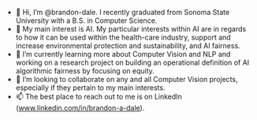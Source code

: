 - 👋 Hi, I’m @brandon-dale. I recently graduated from Sonoma State University with a B.S. in Computer Science.
- 👀 My main interest is AI. My particular interests within AI are in regards to how it can be used within the health-care industry, support and increase environmental protection and sustainability, and AI fairness.
- 🌱 I’m currently learning more about Computer Vision and NLP and working on a research project on building an operational definition of AI algorithmic fairness by focusing on equity.
- 💞️ I’m looking to collaborate on any and all Computer Vision projects, especially if they pertain to my main interests.
- 📫 The best place to reach out to me is on LinkedIn (www.linkedin.com/in/brandon-a-dale).

<!---
brandon-dale/brandon-dale is a ✨ special ✨ repository because its `README.md` (this file) appears on your GitHub profile.
You can click the Preview link to take a look at your changes.
--->
